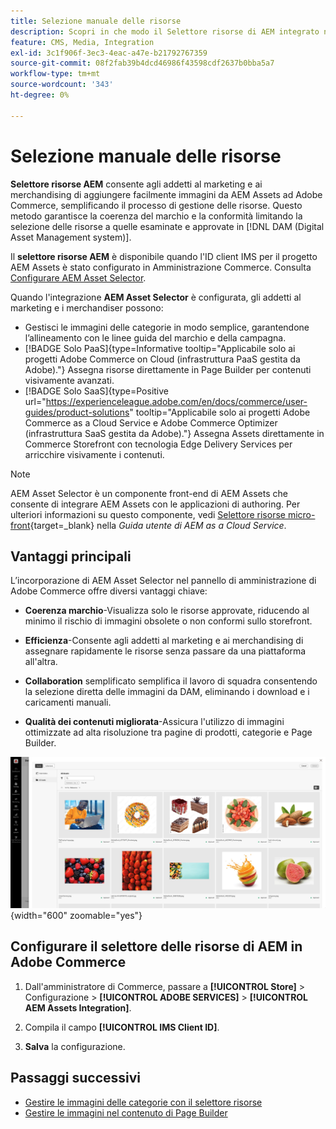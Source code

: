 ```yaml
---
title: Selezione manuale delle risorse
description: Scopri in che modo il Selettore risorse di AEM integrato nell’amministratore di Commerce consente agli addetti al marketing e ai merchandising di aggiungere facilmente immagini da AEM Assets ad Adobe Commerce, semplificando la gestione delle risorse.
feature: CMS, Media, Integration
exl-id: 3c1f906f-3ec3-4eac-a47e-b21792767359
source-git-commit: 08f2fab39b4dcd46986f43598cdf2637b0bba5a7
workflow-type: tm+mt
source-wordcount: '343'
ht-degree: 0%

---
```


# Selezione manuale delle risorse

**Selettore risorse AEM** consente agli addetti al marketing e ai merchandising di aggiungere facilmente immagini da AEM Assets ad Adobe Commerce, semplificando il processo di gestione delle risorse. Questo metodo garantisce la coerenza del marchio e la conformità limitando la selezione delle risorse a quelle esaminate e approvate in [!DNL DAM (Digital Asset Management system)].

Il **selettore risorse AEM** è disponibile quando l&#39;ID client IMS per il progetto AEM Assets è stato configurato in Amministrazione Commerce. Consulta [Configurare AEM Asset Selector](#configure-the-aem-asset-selector-in-adobe-commerce).

Quando l&#39;integrazione **AEM Asset Selector** è configurata, gli addetti al marketing e i merchandiser possono:

* Gestisci le immagini delle categorie in modo semplice, garantendone l’allineamento con le linee guida del marchio e della campagna.
* [!BADGE Solo PaaS]{type=Informative tooltip="Applicabile solo ai progetti Adobe Commerce on Cloud (infrastruttura PaaS gestita da Adobe)."} Assegna risorse direttamente in Page Builder per contenuti visivamente avanzati.
* [!BADGE Solo SaaS]{type=Positive url="https://experienceleague.adobe.com/en/docs/commerce/user-guides/product-solutions" tooltip="Applicabile solo ai progetti Adobe Commerce as a Cloud Service e Adobe Commerce Optimizer (infrastruttura SaaS gestita da Adobe)."} Assegna Assets direttamente in Commerce Storefront con tecnologia Edge Delivery Services per arricchire visivamente i contenuti.

>[!NOTE]
>
> AEM Asset Selector è un componente front-end di AEM Assets che consente di integrare AEM Assets con le applicazioni di authoring. Per ulteriori informazioni su questo componente, vedi [Selettore risorse micro-front](https://experienceleague.adobe.com/en/docs/experience-manager-cloud-service/content/assets/manage/asset-selector/overview-asset-selector){target=_blank} nella *Guida utente di AEM as a Cloud Service*.

## Vantaggi principali

L’incorporazione di AEM Asset Selector nel pannello di amministrazione di Adobe Commerce offre diversi vantaggi chiave:

* **Coerenza marchio**-Visualizza solo le risorse approvate, riducendo al minimo il rischio di immagini obsolete o non conformi sullo storefront.

* **Efficienza**-Consente agli addetti al marketing e ai merchandising di assegnare rapidamente le risorse senza passare da una piattaforma all&#39;altra.

* **Collaboration** semplificato semplifica il lavoro di squadra consentendo la selezione diretta delle immagini da DAM, eliminando i download e i caricamenti manuali.

* **Qualità dei contenuti migliorata**-Assicura l&#39;utilizzo di immagini ottimizzate ad alta risoluzione tra pagine di prodotti, categorie e Page Builder.

![Selettore risorse](../assets/asset-selector.png){width="600" zoomable="yes"}

## Configurare il selettore delle risorse di AEM in Adobe Commerce

1. Dall&#39;amministratore di Commerce, passare a **[!UICONTROL Store]** > Configurazione > **[!UICONTROL ADOBE SERVICES]** > **[!UICONTROL AEM Assets Integration]**.

1. Compila il campo **[!UICONTROL IMS Client ID]**.

1. **Salva** la configurazione.

## Passaggi successivi

* [Gestire le immagini delle categorie con il selettore risorse](../manage-assets.md#category-images)
* [Gestire le immagini nel contenuto di Page Builder](../manage-assets.md#using-aem-asset-selector-in-page-builder)
